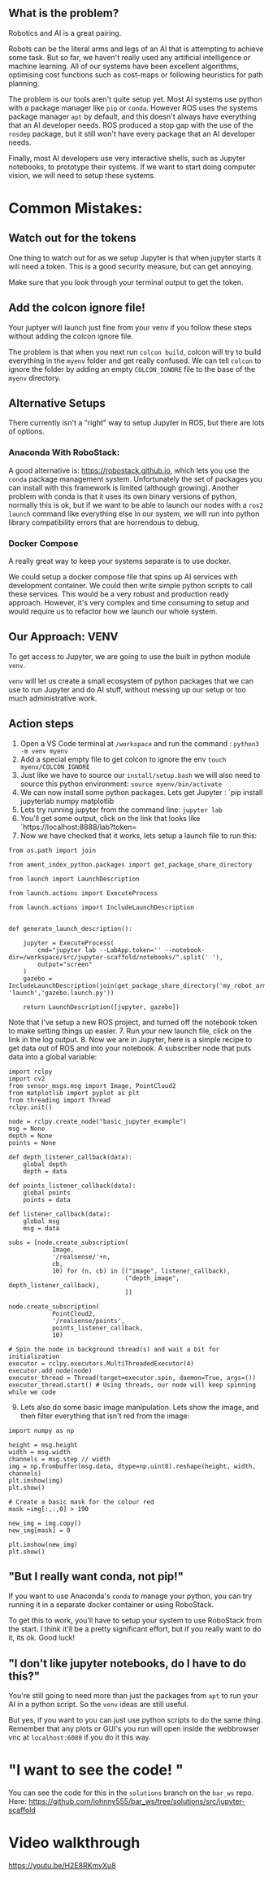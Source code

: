 ## What is the problem? 

Robotics and AI is a great pairing. 

Robots can be the literal arms and legs of an AI that is attempting to achieve some task. But so far, we haven't really used any artificial intelligence or machine learning. All of our systems have been excellent algorithms, optimising cost functions such as cost-maps or following heuristics for path planning. 

The problem is our tools aren't quite setup yet. Most AI systems use python with a package manager like `pip` or `conda`. However ROS uses the systems package manager `apt` by default, and this doesn't always have everything that an AI developer needs. ROS produced a stop gap with the use of the `rosdep` package, but it still won't have every package that an AI developer needs. 

Finally, most AI developers use very interactive shells, such as Jupyter notebooks, to prototype their systems. If we want to start doing computer vision, we will need to setup these systems. 

# Common Mistakes: 
## Watch out for the tokens 

One thing to watch out for as we setup Jupyter is that when jupyter starts it will need a token. This is a good security measure, but can get annoying. 

Make sure that you look through your terminal output to get the token.

## Add the colcon ignore file!

Your juptyer will launch just fine from your venv if you follow these steps without adding the colcon ignore file. 

The problem is that when you next run `colcon build`, colcon will try to build everything in the `myenv` folder and get really confused. We can tell `colcon` to ignore the folder by adding an empty `COLCON_IGNORE` file to the base of the `myenv` directory. 

## Alternative Setups 

There currently isn't a "right" way to setup Jupyter in ROS, but there are lots of options. 

### Anaconda With RoboStack: 

A good alternative is: https://robostack.github.io, which lets you use the `conda` package management system. Unfortunately the set of packages you can install with this framework is limited (although growing). Another problem with conda is that it uses its own binary versions of python, normally this is ok, but if we want to be able to launch our nodes with a `ros2 launch` command like everything else in our system, we will run into python library compatibility errors that are horrendous to debug.

### Docker Compose 

A really great way to keep your systems separate is to use docker. 

We could setup a docker compose file that spins up AI services with development container. We could then write simple python scripts to call these services. This would be a very robust and production ready approach. However, it's very complex and time consuming to setup and would require us to refactor how we launch our whole system.

## Our Approach: VENV

To get access to Jupyter, we are going to use the built in python module `venv`. 

`venv` will let us create a small ecosystem of python packages that we can use to run Jupyter and do AI stuff, without messing up our setup or too much administrative work. 

## Action steps 

1. Open a VS Code terminal at `/workspace` and run the command : `python3 -m venv myenv`
2. Add a special empty file to get colcon to ignore the env `touch myenv/COLCON_IGNORE`
4. Just like we have to source our `install/setup.bash` we will also need to source this python environment: `source myenv/bin/activate`
5. We can now install some python packages. Lets get Jupyter : 
   `pip install jupyterlab numpy matplotlib
4. Lets try running jupyter from the command line: `jupyter lab`
5. You'll get some output, click on the link that looks like `https://localhost:8888/lab?token=<some random numbers>
6. Now we have checked that it works, lets setup a launch file to run this:

```
from os.path import join

from ament_index_python.packages import get_package_share_directory

from launch import LaunchDescription

from launch.actions import ExecuteProcess

from launch.actions import IncludeLaunchDescription


def generate_launch_description():  

    jupyter = ExecuteProcess(
        cmd="jupyter lab --LabApp.token='' --notebook-dir=/workspace/src/jupyter-scaffold/notebooks/".split(' '),
        output="screen"
    )
    gazebo = IncludeLaunchDescription(join(get_package_share_directory('my_robot_arm'), 'launch','gazebo.launch.py'))

    return LaunchDescription([jupyter, gazebo])
```
   Note that I've setup a new ROS project, and turned off the notebook token to make setting things up easier. 
   7. Run your new launch file, click on the link in the log output. 
   8. Now we are in Jupyter, here is a simple recipe to get data out of ROS and into your notebook. A subscriber node that puts data into a global variable: 
   
```
import rclpy
import cv2
from sensor_msgs.msg import Image, PointCloud2
from matplotlib import pyplot as plt
from threading import Thread
rclpy.init()

node = rclpy.create_node("basic_jupyter_example")
msg = None
depth = None
points = None

def depth_listener_callback(data):
    global depth
    depth = data

def points_listener_callback(data):
    global points
    points = data

def listener_callback(data):
    global msg
    msg = data

subs = [node.create_subscription(
            Image,
            '/realsense/'+n,
            cb,
            10) for (n, cb) in [("image", listener_callback),
                                ("depth_image", depth_listener_callback),
                                ]]

node.create_subscription(
            PointCloud2,
            '/realsense/points',
            points_listener_callback,
            10)

# Spin the node in background thread(s) and wait a bit for initialization
executor = rclpy.executors.MultiThreadedExecutor(4)
executor.add_node(node)
executor_thread = Thread(target=executor.spin, daemon=True, args=())
executor_thread.start() # Using threads, our node will keep spinning while we code 

```
9. Lets also do some basic image manipulation. Lets show the image, and then filter everything that isn't red from the image: 
```
import numpy as np

height = msg.height
width = msg.width
channels = msg.step // width
img = np.frombuffer(msg.data, dtype=np.uint8).reshape(height, width, channels)
plt.imshow(img)
plt.show()

# Create a basic mask for the colour red
mask =img[:,:,0] > 190

new_img = img.copy()
new_img[mask] = 0

plt.imshow(new_img)
plt.show()
```

## "But I really want conda, not pip!" 

If you want to use Anaconda's `conda` to manage your python, you can try running it in a separate docker container or using RoboStack. 

To get this to work, you'll have to setup your system to use RoboStack from the start. I think it'll be a pretty significant effort, but if you really want to do it, its ok. Good luck!

## "I don't like jupyter notebooks, do I have to do this?"

You're still going to need more than just the packages from `apt` to run your AI in a python script. So the `venv` ideas are still useful. 

But yes, if you want to you can just use python scripts to do the same thing. Remember that any plots or GUI's you run will open inside the webbrowser vnc at `localhost:6080` if you do it this way. 

# "I want to see the code! "

You can see the code for this in the `solutions` branch on the `bar_ws` repo. Here: https://github.com/johnny555/bar_ws/tree/solutions/src/jupyter-scaffold

# Video walkthrough 

https://youtu.be/H2E8RKmvXu8
